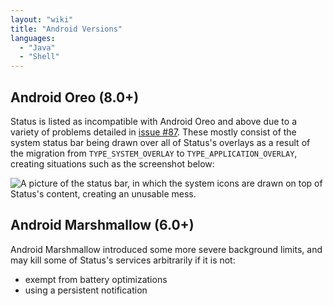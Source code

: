 ```yaml
---
layout: "wiki"
title: "Android Versions"
languages: 
  - "Java"
  - "Shell"
---
```


## Android Oreo (8.0+)

Status is listed as incompatible with Android Oreo and above due to a variety
of problems detailed in [issue #87][issue87]. These mostly consist of the
system status bar being drawn over all of Status's overlays as a result of the
migration from `TYPE_SYSTEM_OVERLAY` to `TYPE_APPLICATION_OVERLAY`, creating
situations such as the screenshot below:

[issue87]: https://jfenn.me/redirects/?t=github&d=Status/issues/87

![A picture of the status bar, in which the system icons are drawn on top of Status's content, creating an unusable mess.](https://user-images.githubusercontent.com/13000407/55281014-628ea180-5304-11e9-9a3d-79e3eeb084a9.png)

## Android Marshmallow (6.0+)

Android Marshmallow introduced some more severe background limits, and may kill
some of Status's services arbitrarily if it is not:

* exempt from battery optimizations
* using a persistent notification
